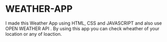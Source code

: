 # WEATHER-APP

I made this Weather App using HTML, CSS and JAVASCRIPT and also use OPEN WEATHER API . By using this app you can check wheather of your location or any of loaction.
